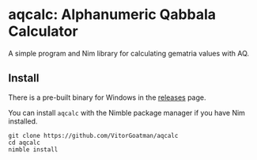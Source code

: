 # aqcalc: Alphanumeric Qabbala Calculator

A simple program and Nim library for calculating gematria values with AQ.

## Install

There is a pre-built binary for Windows in the [releases](https://github.com/VitorGoatman/aqcalc/releases) page.

You can install `aqcalc` with the Nimble package manager if you have Nim installed.

```
git clone https://github.com/VitorGoatman/aqcalc
cd aqcalc
nimble install
```
